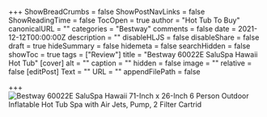 +++
ShowBreadCrumbs = false
ShowPostNavLinks = false
ShowReadingTime = false
TocOpen = true
author = "Hot Tub To Buy"
canonicalURL = ""
categories = "Bestway"
comments = false
date = 2021-12-12T00:00:00Z
description = ""
disableHLJS = false
disableShare = false
draft = true
hideSummary = false
hidemeta = false
searchHidden = false
showToc = true
tags = ["Review"]
title = "Bestway 60022E SaluSpa Hawaii Hot Tub"
[cover]
alt = ""
caption = ""
hidden = false
image = ""
relative = false
[editPost]
Text = ""
URL = ""
appendFilePath = false

+++
![Bestway 60022E SaluSpa Hawaii 71-Inch x 26-Inch 6 Person Outdoor Inflatable Hot Tub Spa with Air Jets, Pump, 2 Filter Cartrid](https://images-na.ssl-images-amazon.com/images/I/71fSQ-yhKrL._AC_UL604_SR604,400_.jpg)